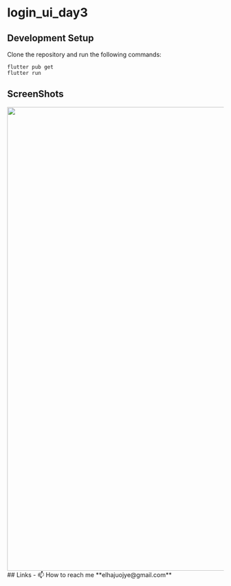 # login_ui_day3

## Development Setup
Clone the repository and run the following commands:
```
flutter pub get
flutter run
```

## ScreenShots
<img src="assets/screenshot/login_ui.png" height="1080em" /> 
## Links
- 📫 How to reach me **elhajuojye@gmail.com**

